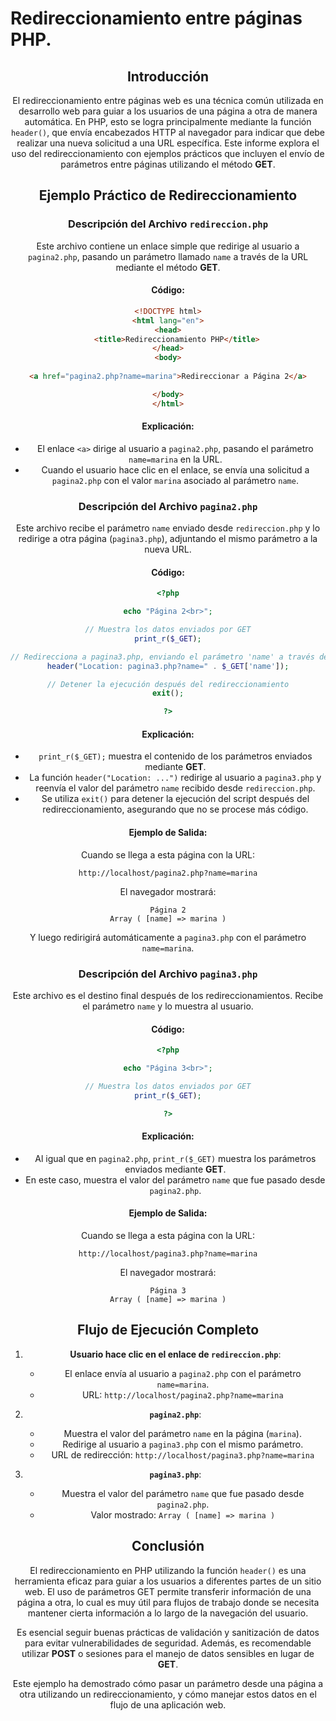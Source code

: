 # Redireccionamiento entre páginas PHP.
<div align=center>


## Introducción
El redireccionamiento entre páginas web es una técnica común utilizada en desarrollo web para guiar a los usuarios de una página a otra de manera automática. En PHP, esto se logra principalmente mediante la función `header()`, que envía encabezados HTTP al navegador para indicar que debe realizar una nueva solicitud a una URL específica. Este informe explora el uso del redireccionamiento con ejemplos prácticos que incluyen el envío de parámetros entre páginas utilizando el método **GET**.

## Ejemplo Práctico de Redireccionamiento
### Descripción del Archivo `redireccion.php`

Este archivo contiene un enlace simple que redirige al usuario a `pagina2.php`, pasando un parámetro llamado `name` a través de la URL mediante el método **GET**.

#### Código:

```html
<!DOCTYPE html>
<html lang="en">
<head>
    <title>Redireccionamiento PHP</title>
</head>
<body>
    
<a href="pagina2.php?name=marina">Redireccionar a Página 2</a>

</body>
</html>
```

#### Explicación:
- El enlace `<a>` dirige al usuario a `pagina2.php`, pasando el parámetro `name=marina` en la URL.
- Cuando el usuario hace clic en el enlace, se envía una solicitud a `pagina2.php` con el valor `marina` asociado al parámetro `name`.

### Descripción del Archivo `pagina2.php`

Este archivo recibe el parámetro `name` enviado desde `redireccion.php` y lo redirige a otra página (`pagina3.php`), adjuntando el mismo parámetro a la nueva URL.

#### Código:

```php
<?php

echo "Página 2<br>";

// Muestra los datos enviados por GET
print_r($_GET);

// Redirecciona a pagina3.php, enviando el parámetro 'name' a través de GET
header("Location: pagina3.php?name=" . $_GET['name']);

// Detener la ejecución después del redireccionamiento
exit();

?>
```

#### Explicación:
- `print_r($_GET);` muestra el contenido de los parámetros enviados mediante **GET**.
- La función `header("Location: ...")` redirige al usuario a `pagina3.php` y reenvía el valor del parámetro `name` recibido desde `redireccion.php`.
- Se utiliza `exit()` para detener la ejecución del script después del redireccionamiento, asegurando que no se procese más código.

#### Ejemplo de Salida:
Cuando se llega a esta página con la URL:
```
http://localhost/pagina2.php?name=marina
```
El navegador mostrará:
```
Página 2
Array ( [name] => marina )
```
Y luego redirigirá automáticamente a `pagina3.php` con el parámetro `name=marina`.

### Descripción del Archivo `pagina3.php`

Este archivo es el destino final después de los redireccionamientos. Recibe el parámetro `name` y lo muestra al usuario.

#### Código:

```php
<?php

echo "Página 3<br>";

// Muestra los datos enviados por GET
print_r($_GET);

?>
```

#### Explicación:
- Al igual que en `pagina2.php`, `print_r($_GET)` muestra los parámetros enviados mediante **GET**.
- En este caso, muestra el valor del parámetro `name` que fue pasado desde `pagina2.php`.

#### Ejemplo de Salida:
Cuando se llega a esta página con la URL:
```
http://localhost/pagina3.php?name=marina
```
El navegador mostrará:
```
Página 3
Array ( [name] => marina )
```

## Flujo de Ejecución Completo
1. **Usuario hace clic en el enlace de `redireccion.php`**:
   - El enlace envía al usuario a `pagina2.php` con el parámetro `name=marina`.
   - URL: `http://localhost/pagina2.php?name=marina`

2. **`pagina2.php`**:
   - Muestra el valor del parámetro `name` en la página (`marina`).
   - Redirige al usuario a `pagina3.php` con el mismo parámetro.
   - URL de redirección: `http://localhost/pagina3.php?name=marina`

3. **`pagina3.php`**:
   - Muestra el valor del parámetro `name` que fue pasado desde `pagina2.php`.
   - Valor mostrado: `Array ( [name] => marina )`

## Conclusión

El redireccionamiento en PHP utilizando la función `header()` es una herramienta eficaz para guiar a los usuarios a diferentes partes de un sitio web. El uso de parámetros GET permite transferir información de una página a otra, lo cual es muy útil para flujos de trabajo donde se necesita mantener cierta información a lo largo de la navegación del usuario.

Es esencial seguir buenas prácticas de validación y sanitización de datos para evitar vulnerabilidades de seguridad. Además, es recomendable utilizar **POST** o sesiones para el manejo de datos sensibles en lugar de **GET**.

Este ejemplo ha demostrado cómo pasar un parámetro desde una página a otra utilizando un redireccionamiento, y cómo manejar estos datos en el flujo de una aplicación web.


</div>